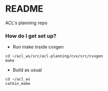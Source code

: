 # README #

ACL's planning repo

### How do I get set up? ###
* Run make inside cvxgen
```
cd ~/acl_ws/src/acl-planning/cvx/src/cvxgen
make
```
* Build as usual
```
cd ~/acl_ws
catkin_make
```
